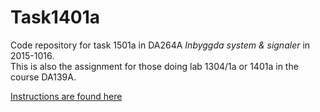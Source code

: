 Task1401a
=========

Code repository for task 1501a in DA264A _Inbyggda system &amp; signaler_ in 2015-1016.  
This is also the assignment for those doing lab 1304/1a or 1401a in the course DA139A.

[Instructions are found here](Instruction/Uppgift1501aHT15.md)
